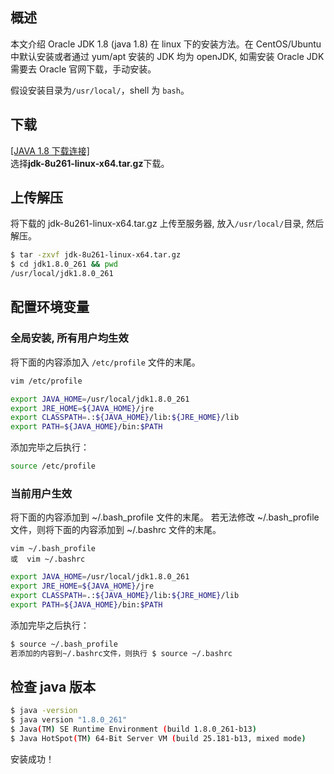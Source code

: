 [//title]: (linux安装oracle-jdk-1.8)
[//englishtitle]: (install-oracle-jdk1.8-in-linux)
[//category]: (java,linux)
[//tags]: (java,linux)
[//createtime]: (20200901)
[//updatetime]: (20200901)

## 概述

本文介绍 Oracle JDK 1.8 (java 1.8) 在 linux 下的安装方法。在 CentOS/Ubuntu 中默认安装或者通过 yum/apt 安装的 JDK 均为 openJDK, 如需安装 Oracle JDK 需要去 Oracle 官网下载，手动安装。

假设安装目录为`/usr/local/`，shell 为 `bash`。

## 下载

[[JAVA 1.8 下载连接]](http://www.oracle.com/technetwork/java/javase/downloads/jdk8-downloads-2133151.html)  
选择**jdk-8u261-linux-x64.tar.gz**下载。

## 上传解压

将下载的 jdk-8u261-linux-x64.tar.gz 上传至服务器, 放入`/usr/local/`目录, 然后解压。

```bash
$ tar -zxvf jdk-8u261-linux-x64.tar.gz
$ cd jdk1.8.0_261 && pwd
/usr/local/jdk1.8.0_261
```

## 配置环境变量

### 全局安装, 所有用户均生效

将下面的内容添加入 `/etc/profile` 文件的末尾。

```bash
vim /etc/profile
```

```bash
export JAVA_HOME=/usr/local/jdk1.8.0_261
export JRE_HOME=${JAVA_HOME}/jre
export CLASSPATH=.:${JAVA_HOME}/lib:${JRE_HOME}/lib
export PATH=${JAVA_HOME}/bin:$PATH
```

添加完毕之后执行：

```bash
source /etc/profile
```

### 当前用户生效

将下面的内容添加到 ~/.bash_profile 文件的末尾。 若无法修改 ~/.bash_profile 文件，则将下面的内容添加到 ~/.bashrc 文件的末尾。

```text
vim ~/.bash_profile
或  vim ~/.bashrc
```

```bash
export JAVA_HOME=/usr/local/jdk1.8.0_261
export JRE_HOME=${JAVA_HOME}/jre
export CLASSPATH=.:${JAVA_HOME}/lib:${JRE_HOME}/lib
export PATH=${JAVA_HOME}/bin:$PATH
```

添加完毕之后执行：

```bash
$ source ~/.bash_profile
若添加的内容到~/.bashrc文件，则执行 $ source ~/.bashrc
```

## 检查 java 版本

```bash
$ java -version
$ java version "1.8.0_261"
$ Java(TM) SE Runtime Environment (build 1.8.0_261-b13)
$ Java HotSpot(TM) 64-Bit Server VM (build 25.181-b13, mixed mode)
```

安装成功！
